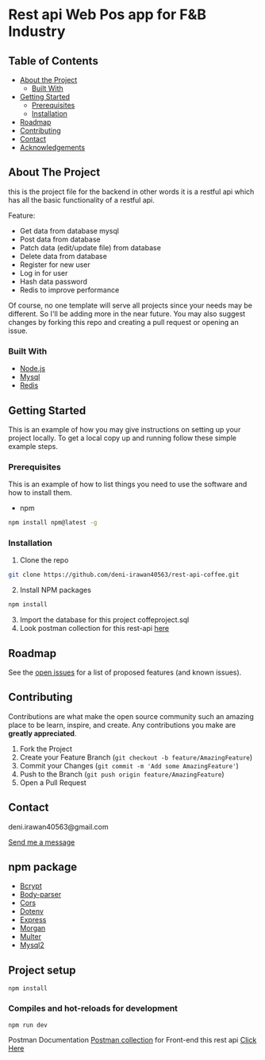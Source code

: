 # Rest api Web Pos app for F&B Industry

## Table of Contents

* [About the Project](#about-the-project)
  * [Built With](#built-with)
* [Getting Started](#getting-started)
  * [Prerequisites](#prerequisites)
  * [Installation](#installation)
* [Roadmap](#roadmap)
* [Contributing](#contributing)
* [Contact](#contact)
* [Acknowledgements](#acknowledgements)

<!-- ABOUT THE PROJECT -->
## About The Project

this is the project file for the backend in other words it is a restful api which has all the basic functionality of a restful api.

Feature:
* Get data from database mysql
* Post data from database
* Patch data (edit/update file) from database
* Delete data from database
* Register for new user
* Log in for user
* Hash data password
* Redis to improve performance

Of course, no one template will serve all projects since your needs may be different. So I'll be adding more in the near future. You may also suggest changes by forking this repo and creating a pull request or opening an issue.

### Built With

* [Node.js](https://nodejs.org/en/)
* [Mysql](https://www.mysql.com/)
* [Redis](https://redis.io/)

<!-- GETTING STARTED -->
## Getting Started

This is an example of how you may give instructions on setting up your project locally.
To get a local copy up and running follow these simple example steps.

### Prerequisites

This is an example of how to list things you need to use the software and how to install them.
* npm
```sh
npm install npm@latest -g
```

### Installation

1. Clone the repo
```sh
git clone https://github.com/deni-irawan40563/rest-api-coffee.git
```
2. Install NPM packages
```sh
npm install
```
3. Import the database for this project coffeproject.sql
4. Look postman collection for this rest-api [here](https://www.getpostman.com/collections/af737e0e70a543b32d65)
<!-- ROADMAP -->
## Roadmap

See the [open issues](https://github.com/deni-irawan40563/rest-api-coffee.git) for a list of proposed features (and known issues).



<!-- CONTRIBUTING -->
## Contributing

Contributions are what make the open source community such an amazing place to be learn, inspire, and create. Any contributions you make are **greatly appreciated**.

1. Fork the Project
2. Create your Feature Branch (`git checkout -b feature/AmazingFeature`)
3. Commit your Changes (`git commit -m 'Add some AmazingFeature'`)
4. Push to the Branch (`git push origin feature/AmazingFeature`)
5. Open a Pull Request

<!-- CONTACT -->
## Contact

<div>
<p>deni.irawan40563@gmail.com</p>
<a href = "mailto:deni-irawan40563@gmail.com">Send me a message</a>
</div>


<!-- ACKNOWLEDGEMENTS -->
## npm package
* [Bcrypt](https://www.npmjs.com/package/bcrypt)
* [Body-parser](https://www.npmjs.com/package/body-parser)
* [Cors](https://www.npmjs.com/package/cors)
* [Dotenv](https://www.npmjs.com/package/dotenv)
* [Express](https://www.npmjs.com/package/express)
* [Morgan](https://www.npmjs.com/package/morgan)
* [Multer](https://www.npmjs.com/package/multer)
* [Mysql2](https://www.npmjs.com/package/mysql2)

## Project setup
```
npm install
```

### Compiles and hot-reloads for development
```
npm run dev
```
Postman Documentation [Postman collection](https://www.getpostman.com/collections/c1792eec0a232c5756ee)
for Front-end this rest api [Click Here](https://github.com/deni-irawan40563/Web_Pos_app_for_F-B_Industry)
